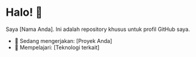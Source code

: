 # Halo! 👋  
Saya [Nama Anda]. Ini adalah repository khusus untuk profil GitHub saya.  
- 🔭 Sedang mengerjakan: [Proyek Anda]  
- 🌱 Mempelajari: [Teknologi terkait]  
